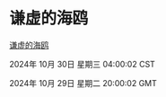 # 谦虚的海鸥
[谦虚的海鸥](http://219.139.197.74:56308/qxdho/course/base/hotlink/index.php)

2024年 10月 30日 星期三 04:00:02 CST

2024年 10月 29日 星期二 20:00:02 GMT
